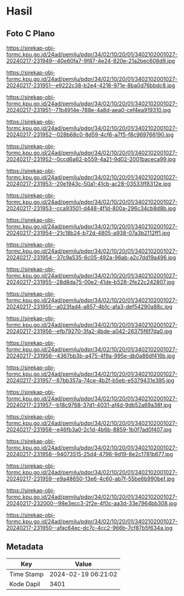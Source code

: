 # Hasil

## Foto C Plano

https://sirekap-obj-formc.kpu.go.id/24ad/pemilu/pdpr/34/02/10/20/01/3402102001027-20240217-231949--40e60fa7-9f87-4e24-820e-21a2bec608d9.jpg

https://sirekap-obj-formc.kpu.go.id/24ad/pemilu/pdpr/34/02/10/20/01/3402102001027-20240217-231951--e9222c38-b2e4-4218-971e-8ba0d76bbdc8.jpg

https://sirekap-obj-formc.kpu.go.id/24ad/pemilu/pdpr/34/02/10/20/01/3402102001027-20240217-231951--71b4914e-788e-4a8d-aea0-cef4ea919310.jpg

https://sirekap-obj-formc.kpu.go.id/24ad/pemilu/pdpr/34/02/10/20/01/3402102001027-20240217-231952--028b68c0-8d59-4cf6-a7f5-f8c969766190.jpg

https://sirekap-obj-formc.kpu.go.id/24ad/pemilu/pdpr/34/02/10/20/01/3402102001027-20240217-231952--0ccd6a62-b559-4a21-9d02-2001baceca99.jpg

https://sirekap-obj-formc.kpu.go.id/24ad/pemilu/pdpr/34/02/10/20/01/3402102001027-20240217-231953--20e1943c-50a1-41cb-ac28-03533ff8312e.jpg

https://sirekap-obj-formc.kpu.go.id/24ad/pemilu/pdpr/34/02/10/20/01/3402102001027-20240217-231953--cca93501-d448-4f1d-800a-296c34cb8d8b.jpg

https://sirekap-obj-formc.kpu.go.id/24ad/pemilu/pdpr/34/02/10/20/01/3402102001027-20240217-231954--21c18b24-b72d-4805-a938-07a3b2112ff1.jpg

https://sirekap-obj-formc.kpu.go.id/24ad/pemilu/pdpr/34/02/10/20/01/3402102001027-20240217-231954--37c9a535-6c05-492a-96ab-a2c7dd19a496.jpg

https://sirekap-obj-formc.kpu.go.id/24ad/pemilu/pdpr/34/02/10/20/01/3402102001027-20240217-231955--28d8da75-00e2-41de-b528-2fe22c242807.jpg

https://sirekap-obj-formc.kpu.go.id/24ad/pemilu/pdpr/34/02/10/20/01/3402102001027-20240217-231955--a023fad4-a857-4b1c-afa3-def54290a88c.jpg

https://sirekap-obj-formc.kpu.go.id/24ad/pemilu/pdpr/34/02/10/20/01/3402102001027-20240217-231956--efb79270-3fa2-4bde-a042-26375f6f7da0.jpg

https://sirekap-obj-formc.kpu.go.id/24ad/pemilu/pdpr/34/02/10/20/01/3402102001027-20240217-231956--4367bb3b-a475-4f9a-995e-db0a86df416b.jpg

https://sirekap-obj-formc.kpu.go.id/24ad/pemilu/pdpr/34/02/10/20/01/3402102001027-20240217-231957--87bb357a-74ce-4b2f-b5eb-e5379431e395.jpg

https://sirekap-obj-formc.kpu.go.id/24ad/pemilu/pdpr/34/02/10/20/01/3402102001027-20240217-231957--b18c9768-37d1-4031-af4d-9db52a69a38f.jpg

https://sirekap-obj-formc.kpu.go.id/24ad/pemilu/pdpr/34/02/10/20/01/3402102001027-20240217-231958--e46fb3a0-2c1d-4b6b-8859-1b0f7ad0f407.jpg

https://sirekap-obj-formc.kpu.go.id/24ad/pemilu/pdpr/34/02/10/20/01/3402102001027-20240217-231958--94073515-25d4-4796-9d19-8e2c1781b677.jpg

https://sirekap-obj-formc.kpu.go.id/24ad/pemilu/pdpr/34/02/10/20/01/3402102001027-20240217-231959--e9a48650-13e6-4c60-ab7f-55be6b990bef.jpg

https://sirekap-obj-formc.kpu.go.id/24ad/pemilu/pdpr/34/02/10/20/01/3402102001027-20240217-232000--98e3ecc3-2f2e-4f0c-aa3d-33e7964bb308.jpg

https://sirekap-obj-formc.kpu.go.id/24ad/pemilu/pdpr/34/02/10/20/01/3402102001027-20240217-231950--afac64ec-dc7c-4cc2-966b-7cf87b5f634a.jpg


## Metadata

| Key        | Value               |
| ---------- | ------------------- |
| Time Stamp | 2024-02-19 06:21:02 |
| Kode Dapil | 3401                |



